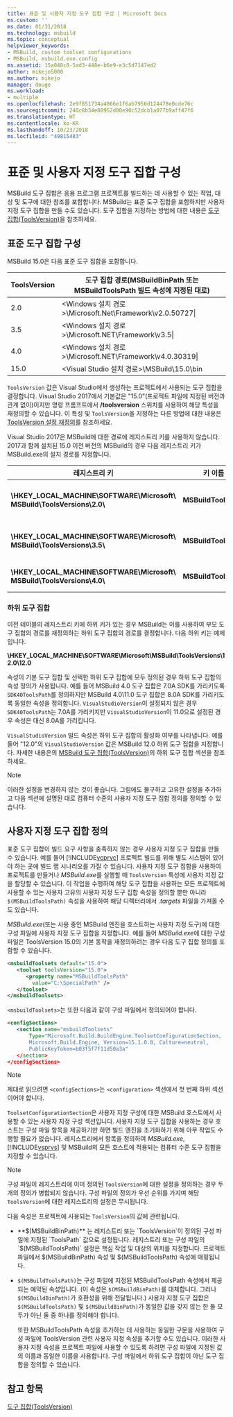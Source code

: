 ```yaml
---
title: 표준 및 사용자 지정 도구 집합 구성 | Microsoft Docs
ms.custom: ''
ms.date: 01/31/2018
ms.technology: msbuild
ms.topic: conceptual
helpviewer_keywords:
- MSBuild, custom toolset configurations
- MSBuild, msbuild.exe.config
ms.assetid: 15a048c8-5ad3-448e-b6e9-e3c5d7147ed2
author: mikejo5000
ms.author: mikejo
manager: douge
ms.workload:
- multiple
ms.openlocfilehash: 2e9f851734a4066e1f6ab7956d124478e0cde76c
ms.sourcegitcommit: 240c8b34e80952d00e90c52dcb1a077b9aff47f6
ms.translationtype: HT
ms.contentlocale: ko-KR
ms.lasthandoff: 10/23/2018
ms.locfileid: "49815483"
---
```

# <a name="standard-and-custom-toolset-configurations"></a>표준 및 사용자 지정 도구 집합 구성
MSBuild 도구 집합은 응용 프로그램 프로젝트를 빌드하는 데 사용할 수 있는 작업, 대상 및 도구에 대한 참조를 포함합니다. MSBuild는 표준 도구 집합을 포함하지만 사용자 지정 도구 집합을 만들 수도 있습니다. 도구 집합을 지정하는 방법에 대한 내용은 [도구 집합(ToolsVersion)](../msbuild/msbuild-toolset-toolsversion.md)을 참조하세요.  
  
## <a name="standard-toolset-configurations"></a>표준 도구 집합 구성  
 MSBuild 15.0은 다음 표준 도구 집합을 포함합니다.  
  
|ToolsVersion|도구 집합 경로(MSBuildBinPath 또는 MSBuildToolsPath 빌드 속성에 지정된 대로)|  
|------------------| - |  
|2.0|\<Windows 설치 경로>\Microsoft.Net\Framework\v2.0.50727\\|  
|3.5|\<Windows 설치 경로>\Microsoft.NET\Framework\v3.5\\|  
|4.0|\<Windows 설치 경로>\Microsoft.NET\Framework\v4.0.30319\\|  
|15.0|\<Visual Studio 설치 경로>\MSBuild\15.0\bin|  
  
 `ToolsVersion` 값은 Visual Studio에서 생성하는 프로젝트에서 사용되는 도구 집합을 결정합니다. Visual Studio 2017에서 기본값은 "15.0"(프로젝트 파일에 지정된 버전과 관계 없이)이지만 명령 프롬프트에서 **/toolsversion** 스위치를 사용하여 해당 특성을 재정의할 수 있습니다. 이 특성 및 `ToolsVersion`을 지정하는 다른 방법에 대한 내용은 [ToolsVersion 설정 재정의](../msbuild/overriding-toolsversion-settings.md)를 참조하세요.  
  
 Visual Studio 2017은 MSBuild에 대한 경로에 레지스트리 키를 사용하지 않습니다. 2017과 함께 설치된 15.0 이전 버전의 MSBuild의 경우 다음 레지스트리 키가 MSBuild.exe의 설치 경로를 지정합니다.  
  
|레지스트리 키|키 이름|문자열 키 값|  
|------------------|--------------|----------------------|  
|**\HKEY_LOCAL_MACHINE\SOFTWARE\Microsoft\ MSBuild\ToolsVersions\2.0\\** |**MSBuildToolsPath**|**.NET Framework 2.0 설치 경로**|  
|**\HKEY_LOCAL_MACHINE\SOFTWARE\Microsoft\ MSBuild\ToolsVersions\3.5\\** |**MSBuildToolsPath**|**.NET Framework 3.5 설치 경로**|  
|**\HKEY_LOCAL_MACHINE\SOFTWARE\Microsoft\ MSBuild\ToolsVersions\4.0\\** |**MSBuildToolsPath**|**.NET Framework 4 설치 경로**|  
  
### <a name="sub-toolsets"></a>하위 도구 집합  
 이전 테이블의 레지스트리 키에 하위 키가 있는 경우 MSBuild는 이를 사용하여 부모 도구 집합의 경로를 재정의하는 하위 도구 집합의 경로를 결정합니다. 다음 하위 키는 예제입니다.  
  
 **\HKEY_LOCAL_MACHINE\SOFTWARE\Microsoft\MSBuild\ToolsVersions\12.0\12.0**  
  
 속성이 기본 도구 집합 및 선택한 하위 도구 집합에 모두 정의된 경우 하위 도구 집합의 속성 정의가 사용됩니다. 예를 들어 MSBuild 4.0 도구 집합은 7.0A SDK를 가리키도록 `SDK40ToolsPath`를 정의하지만 MSBuild 4.0\11.0 도구 집합은 8.0A SDK를 가리키도록 동일한 속성을 정의합니다. `VisualStudioVersion`이 설정되지 않은 경우 `SDK40ToolsPath`는 7.0A를 가리키지만 `VisualStudioVersion`이 11.0으로 설정된 경우 속성은 대신 8.0A를 가리킵니다.  
  
 `VisualStudioVersion` 빌드 속성은 하위 도구 집합의 활성화 여부를 나타냅니다. 예를 들어 "12.0"의 `VisualStudioVersion` 값은 MSBuild 12.0 하위 도구 집합을 지정합니다. 자세한 내용은의 [MSBuild 도구 집합(ToolsVersion)](../msbuild/msbuild-toolset-toolsversion.md)의 하위 도구 집합 섹션을 참조하세요.  
  
> [!NOTE]
>  이러한 설정을 변경하지 않는 것이 좋습니다. 그럼에도 불구하고 고유한 설정을 추가하고 다음 섹션에 설명된 대로 컴퓨터 수준의 사용자 지정 도구 집합 정의를 정의할 수 있습니다.  
  
## <a name="custom-toolset-definitions"></a>사용자 지정 도구 집합 정의  
 표준 도구 집합이 빌드 요구 사항을 충족하지 않는 경우 사용자 지정 도구 집합을 만들 수 있습니다. 예를 들어 [!INCLUDE[vcprvc](../code-quality/includes/vcprvc_md.md)] 프로젝트 빌드를 위해 별도 시스템이 있어야 하는 곳에 빌드 랩 시나리오를 가질 수 있습니다. 사용자 지정 도구 집합을 사용하여 프로젝트를 만들거나 *MSBuild.exe*를 실행할 때 `ToolsVersion` 특성에 사용자 지정 값을 할당할 수 있습니다. 이 작업을 수행하여 해당 도구 집합을 사용하는 모든 프로젝트에 사용할 수 있는 사용자 고유의 사용자 지정 도구 집합 속성을 정의할 뿐만 아니라 `$(MSBuildToolsPath)` 속성을 사용하여 해당 디렉터리에서 *.targets* 파일을 가져올 수도 있습니다.  
  
 *MSBuild.exe*(또는 사용 중인 MSBuild 엔진을 호스트하는 사용자 지정 도구)에 대한 구성 파일에 사용자 지정 도구 집합을 지정합니다. 예를 들어 *MSBuild.exe*에 대한 구성 파일은 ToolsVersion 15.0의 기본 동작을 재정의하려는 경우 다음 도구 집합 정의를 포함할 수 있습니다.  
  
```xml  
<msbuildToolsets default="15.0">  
   <toolset toolsVersion="15.0">  
      <property name="MSBuildToolsPath"   
        value="C:\SpecialPath" />  
   </toolset>  
</msbuildToolsets>  
```  
  
 `<msbuildToolsets>`는 또한 다음과 같이 구성 파일에서 정의되어야 합니다.  
  
```xml  
<configSections>  
   <section name="msbuildToolsets"         
       Type="Microsoft.Build.BuildEngine.ToolsetConfigurationSection,   
       Microsoft.Build.Engine, Version=15.1.0.0, Culture=neutral,   
       PublicKeyToken=b03f5f7f11d50a3a"  
   </section>  
</configSections>  
```  
  
> [!NOTE]
>  제대로 읽으려면 `<configSections>`는 `<configuration>` 섹션에서 첫 번째 하위 섹션이어야 합니다.  
  
 `ToolsetConfigurationSection`은 사용자 지정 구성에 대한 MSBuild 호스트에서 사용할 수 있는 사용자 지정 구성 섹션입니다. 사용자 지정 도구 집합을 사용하는 경우 호스트는 구성 파일 항목을 제공하기만 하면 빌드 엔진을 초기화하기 위해 아무 작업도 수행할 필요가 없습니다. 레지스트리에서 항목을 정의하여 *MSBuild.exe*, [!INCLUDE[vsprvs](../code-quality/includes/vsprvs_md.md)] 및 MSBuild의 모든 호스트에 적용되는 컴퓨터 수준 도구 집합을 지정할 수 있습니다.  
  
> [!NOTE]
>  구성 파일이 레지스트리에 이미 정의된 `ToolsVersion`에 대한 설정을 정의하는 경우 두 개의 정의가 병합되지 않습니다. 구성 파일의 정의가 우선 순위를 가지며 해당 `ToolsVersion`에 대한 레지스트리의 설정은 무시됩니다.  
  
 다음 속성은 프로젝트에 사용되는 `ToolsVersion`의 값에 관련됩니다.  
  
- **$(MSBuildBinPath)** 는 레지스트리 또는 `ToolsVersion`이 정의된 구성 파일에 지정된 `ToolsPath` 값으로 설정됩니다. 레지스트리 또는 구성 파일의 `$(MSBuildToolsPath)` 설정은 핵심 작업 및 대상의 위치를 지정합니다. 프로젝트 파일에서 $(MSBuildBinPath) 속성 및 $(MSBuildToolsPath) 속성에 매핑됩니다.  
  
- `$(MSBuildToolsPath)`는 구성 파일에 지정된 MSBuildToolsPath 속성에서 제공되는 예약된 속성입니다. (이 속성은 `$(MSBuildBinPath)`를 대체합니다. 그러나 `$(MSBuildBinPath)`가 호환성을 위해 전달됩니다.) 사용자 지정 도구 집합은 `$(MSBuildToolsPath)` 및 `$(MSBuildBinPath)`가 동일한 값을 갖지 않는 한 둘 모두가 아닌 둘 중 하나를 정의해야 합니다.  
  
  또한 MSBuildToolsPath 속성을 추가하는 데 사용하는 동일한 구문을 사용하여 구성 파일에 ToolsVersion 관련 사용자 지정 속성을 추가할 수도 있습니다. 이러한 사용자 지정 속성을 프로젝트 파일에 사용할 수 있도록 하려면 구성 파일에 지정된 값의 이름과 동일한 이름을 사용합니다. 구성 파일에서 하위 도구 집합이 아닌 도구 집합을 정의할 수 있습니다.  
  
## <a name="see-also"></a>참고 항목  
 [도구 집합(ToolsVersion)](../msbuild/msbuild-toolset-toolsversion.md)
